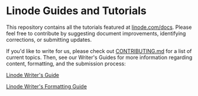 Linode Guides and Tutorials
====================

This repository contains all the tutorials featured at [linode.com/docs](https://linode.com/docs). Please feel free to contribute by suggesting document improvements, identifying corrections, or submitting updates.

If you'd like to write for us, please check out [CONTRIBUTING.md](https://github.com/linode/docs/blob/master/CONTRIBUTING.md) for a list of current topics. Then, see our Writer's Guides for more information regarding content, formatting, and the submission process:

[Linode Writer's Guide](https://linode.com/docs/linode-writers-guide)

[Linode Writer's Formatting Guide](https://linode.com/docs/linode-writers-formatting-guide)

